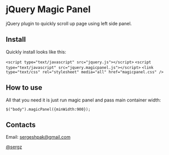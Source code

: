 # jQuery Magic Panel

jQuery plugin to quickly scroll up page using left side panel.

## Install

Quickly install looks like this:

`<script type="text/javascript" src="jquery.js"></script>`
`<script type="text/javascript" src="jquery.magicpanel.js"></script>`
`<link type="text/css" rel="stylesheet" media="all" href="magicpanel.css" />`

## How to use

All that you need it is just run magic panel and pass main container width:

`$("body").magicPanel({minWidth:900});`

## Contacts

Email: sergeshpak@gmail.com

[@sergz](http://twitter.com/sergz)